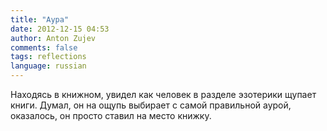 ```yaml
---
title: "Аура"
date: 2012-12-15 04:53
author: Anton Zujev
comments: false
tags: reflections
language: russian
---
```


Находясь в книжном, увидел как человек в разделе эзотерики щупает книги. Думал, он на ощупь выбирает с самой правильной аурой, оказалось, он просто ставил на место книжку. 